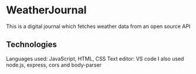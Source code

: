 # WeatherJournal
This is a digital journal which fetches weather data from an open source API
## Technologies
Languages used: JavaScript, HTML, CSS
Text editor: VS code
I also used node.js, express, cors and body-parser
